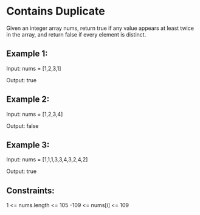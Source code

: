 # Contains Duplicate

Given an integer array nums, return true if any value appears at least twice in the array, and return false if every element is distinct.

## Example 1:

Input: nums = [1,2,3,1]

Output: true

## Example 2:

Input: nums = [1,2,3,4]

Output: false

## Example 3:

Input: nums = [1,1,1,3,3,4,3,2,4,2]

Output: true

## Constraints:

1 <= nums.length <= 105
-109 <= nums[i] <= 109
